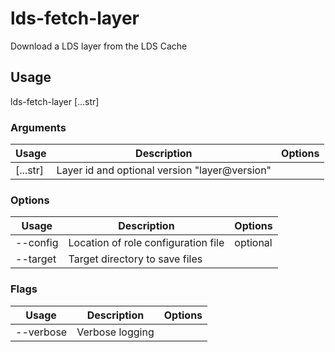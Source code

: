 # lds-fetch-layer

Download a LDS layer from the LDS Cache

## Usage

lds-fetch-layer <options> [...str]

### Arguments

| Usage    | Description                                   | Options |
| -------- | --------------------------------------------- | ------- |
| [...str] | Layer id and optional version "layer@version" |         |

### Options

| Usage            | Description                         | Options  |
| ---------------- | ----------------------------------- | -------- |
| --config <str>   | Location of role configuration file | optional |
| --target <value> | Target directory to save files      |          |

### Flags

| Usage     | Description     | Options |
| --------- | --------------- | ------- |
| --verbose | Verbose logging |         |

<!-- This file has been autogenerated by src/readme/readme.generate.ts -->
